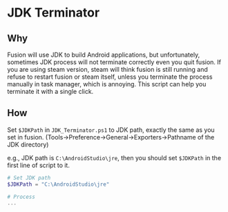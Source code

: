 # JDK Terminator

## Why

Fusion will use JDK to build Android applications, but unfortunately, sometimes JDK process will not terminate correctly even you quit fusion. If you are using steam version, steam will think fusion is still running and refuse to restart fusion or steam itself, unless you terminate the process manually in task manager, which is annoying. This script can help you terminate it with a single click.

## How

Set `$JDKPath` in `JDK_Terminator.ps1` to JDK path, exactly the same as you set in fusion. (Tools->Preference->General->Exporters->Pathname of the JDK directory)

e.g., JDK path is `C:\AndroidStudio\jre`, then you should set `$JDKPath` in the first line of script to it.

```PowerShell
# Set JDK path
$JDKPath = "C:\AndroidStudio\jre"

# Process
...
```
